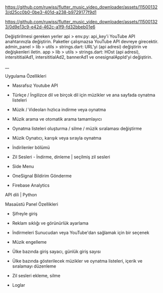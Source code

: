 https://github.com/ruwiss/flutter_music_video_downloader/assets/115001323/d25cc0b0-0be3-401d-a238-b9729177f9d1

https://github.com/ruwiss/flutter_music_video_downloader/assets/115001323/0d9e13c9-e42d-462c-a1f9-fd32bbeb01e6

Değiştirilmesi gereken yerler
api > env.py: api_key'i YouTube API anahtarınızla değiştirin. Paketler çalışmazsa YouTube API devreye girecektir. 
admin_panel > lib > utils > strings.dart: URL'yi (api adresi) değiştirin ve değişkenleri iletin. 
app > lib > utils > strings.dart: HOst (api adresi), intersititialAd1, intersititialAd2, bannerAd1 ve onesignalAppId'yi değiştirin.

__



Uygulama Özellikleri

- Masrafsız Youtube API

- Türkçe / İngilizce dil ve birçok dil için müzikler ve ana sayfada oynatma listeleri

- Müzik / Videoları hızlıca indirme veya oynatma

- Müzik arama ve otomatik arama tamamlayıcı

- Oynatma listeleri oluşturma / silme / müzik sıralaması değiştirme

- Müzik Oynatıcı, karışık veya sırayla oynatma

- İndirilenler bölümü

- Zil Sesleri - İndirme, dinleme | seçilmiş zil sesleri

- Side Menu

- OneSignal Bildirim Gönderme

- Firebase Analytics


API dili | Python


Masaüstü Panel Özellikleri

- Şifreyle giriş

- Reklam sıklığı ve görünürlük ayarlama

- İndirmeleri Sunucudan veya YouTube'dan sağlamak için bir seçenek

- Müzik engelleme

- Ülke bazında giriş sayacı, günlük giriş sayısı

- Ülke bazında gösterilecek müzikler ve oynatma listeleri, içerik ve sıralamayı düzenleme

- Zil sesleri ekleme, silme

- Loglar
